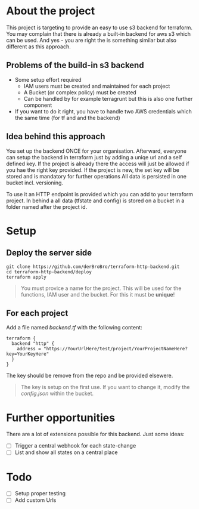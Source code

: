 # About the project
This project is targeting to provide an easy to use s3 backend for terraform.  
You may complain that there is already a built-in backend for aws s3 which can be used.
And yes - you are right the is something similar but also different as this approach.  

## Problems of the build-in s3 backend
- Some setup effort required
  - IAM users must be created and maintained for each project
  - A Bucket (or complex policy) must be created
  - Can be handled by for example terragrunt but this is also one further component
- If you want to do it right, you have to handle two AWS credentials which the same time (for tf and and the backend)  

## Idea behind this approach
You set up the backend ONCE for your organisation. Afterward, everyone can setup the backend in terraform just by adding a uniqe url and a self defined key. If the project is already there the access will just be allowed if you hae the right key provided. If the project is new, the set key will be stored and is mandatory for further operations
All data is persisted in one bucket incl. versioning.  

To use it an HTTP endpoint is provided which you can add to your terraform project. 
In behind a all data (tfstate and config) is stored on a bucket in a folder named after the project id. 

# Setup
## Deploy the server side
```
git clone https://github.com/derBroBro/terraform-http-backend.git
cd terraform-http-backend/deploy
terraform apply
```
> You must provice a name for the project. This will be used for the functions, IAM user and the bucket. For this it must be **unique**!

## For each project
Add a file named *backend.tf* with the following content:
```hcl
terraform {
  backend "http" {
    address = "https://YourUrlHere/test/project/YourProjectNameHere?key=YourKeyHere"
  }
}
```
The key should be remove from the repo and be provided elsewere. 
> The key is setup on the first use. If you want to change it, modify the *config.json* within the bucket.


# Further opportunities
There are a lot of extensions possible for this backend.
Just some ideas:  
- [ ] Trigger a central webhook for each state-change  
- [ ] List and show all states on a central place  

# Todo
- [ ] Setup proper testing
- [ ] Add custom Urls
